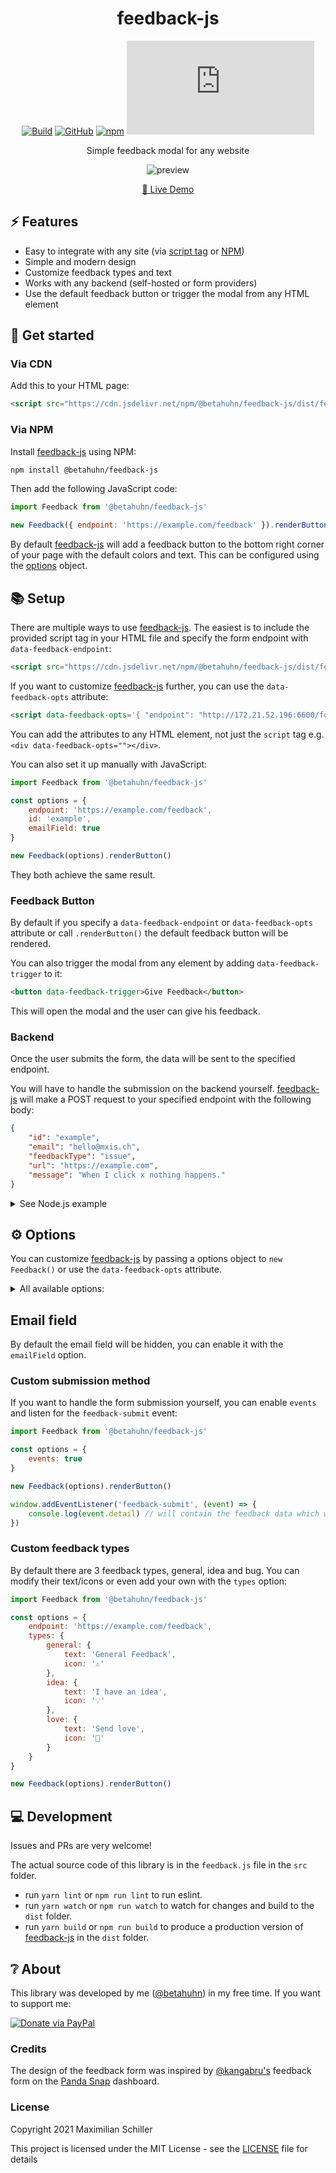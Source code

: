 <div align="center">

# feedback-js

[![Build](https://github.com/BetaHuhn/feedback-js/workflows/Build/badge.svg)](https://github.com/BetaHuhn/feedback-js/actions?query=workflow%3ABuild) [![GitHub](https://img.shields.io/github/license/mashape/apistatus.svg)](https://github.com/BetaHuhn/feedback-js/blob/master/LICENSE) [![npm](https://img.shields.io/npm/v/@betahuhn/feedback-js)](https://www.npmjs.com/package/@betahuhn/feedback-js) [![npm bundle size](https://img.badgesize.io/betahuhn/feedback-js/master/dist/feedback-js.min.js?compression=gzip)](https://github.com/BetaHuhn/feedback-js)

Simple feedback modal for any website

![preview](https://cdn.mxis.ch/assets/feedback-js/preview.gif)

[🔮 Live Demo](https://codepen.io/BetaHuhn/pen/MWebeXp)
<br/>

</div>

## ⚡ Features

- Easy to integrate with any site (via [script tag](#script-tag) or [NPM](#npm))
- Simple and modern design
- Customize feedback types and text
- Works with any backend (self-hosted or form providers)
- Use the default feedback button or trigger the modal from any HTML element

## 🚀 Get started

### Via CDN

Add this to your HTML page:

```html
<script src="https://cdn.jsdelivr.net/npm/@betahuhn/feedback-js/dist/feedback-js.min.js" data-feedback-endpoint="https://your-custom-endpoint"></script>
```

### Via NPM

Install [feedback-js](https://github.com/BetaHuhn/feedback-js) using NPM:

```sh
npm install @betahuhn/feedback-js
```

Then add the following JavaScript code:

```javascript
import Feedback from '@betahuhn/feedback-js'

new Feedback({ endpoint: 'https://example.com/feedback' }).renderButton()
```

By default [feedback-js](https://github.com/BetaHuhn/feedback-js) will add a feedback button to the bottom right corner of your page with the default colors and text. This can be configured using the [options](https://github.com/BetaHuhn/feedback-js#options) object.

## 📚 Setup

There are multiple ways to use [feedback-js](https://github.com/BetaHuhn/feedback-js). The easiest is to include the provided script tag in your HTML file and specify the form endpoint with `data-feedback-endpoint`:

```html
<script src="https://cdn.jsdelivr.net/npm/@betahuhn/feedback-js/dist/feedback-js.min.js" data-feedback-endpoint="https://your-custom-endpoint"></script>
```

If you want to customize [feedback-js](https://github.com/BetaHuhn/feedback-js) further, you can use the `data-feedback-opts` attribute:

```html
<script data-feedback-opts='{ "endpoint": "http://172.21.52.196:6600/form/feedback", "id": "example", "emailField": true }'></script>
```

You can add the attributes to any HTML element, not just the `script` tag e.g. `<div data-feedback-opts=""></div>`. 

You can also set it up manually with JavaScript:

```javascript
import Feedback from '@betahuhn/feedback-js'

const options = {
    endpoint: 'https://example.com/feedback',
    id: 'example',
    emailField: true
}

new Feedback(options).renderButton()
```

They both achieve the same result.

### Feedback Button

By default if you specify a `data-feedback-endpoint` or `data-feedback-opts` attribute or call `.renderButton()` the default feedback button will be rendered. 

You can also trigger the modal from any element by adding `data-feedback-trigger` to it:

```html
<button data-feedback-trigger>Give Feedback</button>
```

This will open the modal and the user can give his feedback.

### Backend

Once the user submits the form, the data will be sent to the specified endpoint. 

You will have to handle the submission on the backend yourself. [feedback-js](https://github.com/BetaHuhn/feedback-js) will make a POST request to your specified endpoint with the following body:

```json
{
    "id": "example",
    "email": "hello@mxis.ch",
    "feedbackType": "issue",
    "url": "https://example.com",
    "message": "When I click x nothing happens."
}
```

<details>
 <summary>See Node.js example</summary>
	
```js
const express = require('express')
const app = express()
const port = 3000

app.post('/feedback', async (req, res) => {
	const { id, feedbackType, message, email, url } = req.body

	console.log(`New ${ feedbackType } feedback for form ${ id } from user ${ email } on page ${ url }: ${ message }`)
	// do something with feedback

	res.send('ok')
})

app.listen(port, () => {
	console.log(`Listening at http://localhost:${ port }`)
})
```
	
</details>

## ⚙️ Options

You can customize [feedback-js](https://github.com/BetaHuhn/feedback-js) by passing a options object to `new Feedback()` or use the `data-feedback-opts` attribute.

<details>
<summary>All available options:</summary>

```js
const options = {
    id: 'feedback', // id to identify the form on the backend
    endpoint: 'https://example.com/feedback', // enpoint of your backend to handle the submission
    emailField: true, // show email input field, default: false
    events: false, // Emit feedback-submit event instead of sending data to endpoint
    forceShowButton: false, // Show the default button even if you use `data-feedback-trigger`
    types: { // Feedback types
        general: {
            text: 'General Feedback',
            icon: '😁'
        },
        idea: {
            text: 'I have an idea',
            icon: '💡'
        },
        bug: {
            text: 'I found an issue',
            icon: '🐞'
        }
    },
    btnTitle: 'Feedback', // title of button
    title: 'Company Feedback', // text at the top
    inputPlaceholder: 'Your feedback goes here!',
    submitText: 'Submit', // text for submit button
	backText: 'Back', // text for back button
    contactText: 'Or send an email!', // text for other contact option
    contactLink: 'mailto:hello@mxis.ch', // link for other contact option
    typeMessage: 'What feedback do you have?', // message for selecting feedback type
    success: 'Thanks! 👊', // message displayed on successfull submission
    failedTitle: 'Oops, an error ocurred!', // title displayed on error
    failedMessage: 'Please try again. If this keeps happening, try to send an email instead.', // default error message if backend doesn't return one
    position: 'right', // position of button left/right
    primary: 'rgb(53, 222, 118)', // primary color
    background: '#fff', // background color
    color: '#000' // font color
}

const feedback = new Feedback(options)
feedback.renderButton()
```

</details>

## Email field

By default the email field will be hidden, you can enable it with the `emailField` option.

### Custom submission method

If you want to handle the form submission yourself, you can enable `events` and listen for the `feedback-submit` event:

```js
import Feedback from '@betahuhn/feedback-js'

const options = {
    events: true
}

new Feedback(options).renderButton()

window.addEventListener('feedback-submit', (event) => {
    console.log(event.detail) // will contain the feedback data which would have been sent to the endpoint
})
```

### Custom feedback types

By default there are 3 feedback types, general, idea and bug. You can modify their text/icons or even add your own with the `types` option:

```js
import Feedback from '@betahuhn/feedback-js'

const options = {
    endpoint: 'https://example.com/feedback',
    types: {
        general: {
            text: 'General Feedback',
            icon: '⚠️'
        },
        idea: {
            text: 'I have an idea',
            icon: '💡'
        },
        love: {
            text: 'Send love',
            icon: '💖'
        }
    }
}

new Feedback(options).renderButton()
```

## 💻 Development

Issues and PRs are very welcome!

The actual source code of this library is in the `feedback.js` file in the `src` folder.

- run `yarn lint` or `npm run lint` to run eslint.
- run `yarn watch` or `npm run watch` to watch for changes and build to the `dist` folder.
- run `yarn build` or `npm run build` to produce a production version of [feedback-js](https://github.com/BetaHuhn/feedback-js) in the `dist` folder.

## ❔ About

This library was developed by me ([@betahuhn](https://github.com/BetaHuhn)) in my free time. If you want to support me:

[![Donate via PayPal](https://img.shields.io/badge/paypal-donate-009cde.svg)](https://www.paypal.com/cgi-bin/webscr?cmd=_s-xclick&hosted_button_id=394RTSBEEEFEE)

### Credits

The design of the feedback form was inspired by [@kangabru's](https://github.com/kangabru/) feedback form on the [Panda Snap](https://pandasnap.io/) dashboard.

### License

Copyright 2021 Maximilian Schiller

This project is licensed under the MIT License - see the [LICENSE](LICENSE) file for details
